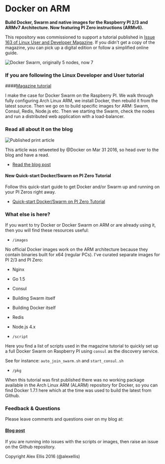 Docker on ARM
=================

**Build Docker, Swarm and native images for the Raspberry PI 2/3 and ARMv7 Architecture. Now featuring PI Zero instructions (ARMv6).**

This repository was commissioned to support a tutorial published in [Issue 163 of Linux User and Developer Magazine](https://www.imagineshop.co.uk/magazines/linuxuser/linux-user-and-developer-issue-163.html). If you didn't get a copy of the magazine, you can pick up a digital edition or follow a simplified online guide.

![Docker Swarm, originally 5 nodes, now 7](http://blog.alexellis.io/content/images/2016/03/12751465_202678110091142_997768928_n.jpg)

### If you are following the Linux Developer and User tutorial

####[Magazine tutorial](LUD.md)

I make the case for Docker Swarm on the Raspberry PI. We walk through fully configuring Arch Linux ARM, we install Docker, then rebuild it from the latest source. Then we go on to build specific images for ARM: Swarm, Consul, Redis, Node.js etc. Then we starting the Swarm, check the nodes and run a distributed web application with a load-balancer.

### Read all about it on the blog

![Published print article](http://blog.alexellis.io/content/images/2016/03/magazine_thumbnail.png)

This article was retweeted by @Docker on Mar 31 2016, so head over to the blog and have a read.

* [Read the blog post](http://blog.alexellis.io/linux-user-developer-magazine/)

#### New Quick-start Docker/Swarm on PI Zero Tutorial

Follow this quick-start guide to get Docker and/or Swarm up and running on your PI Zeros right away.

* [Quick-start Docker/Swarm on PI Zero Tutorial](ZERO.md)

### What else is here?

If you want to try Docker or Docker Swarm on ARM or are already using it, then you will find these resources useful:

* `/images`

No official Docker images work on the ARM architecture because they contain binaries built for x64 (regular PCs). I've curated separate images for PI 2/3 and PI Zero:

* Nginx
* Go 1.5
* Consul
* Building Swarm itself
* Building Docker itself
* Redis
* Node.js 4.x


* `/script`

Here you find a list of scripts used in the magazine tutorial to quickly set up a full Docker Swarm on Raspberry PI using `consul` as the discovery service.

See for instance: `auto_join_swarm.sh` and `start_consul.sh`

* `/pkg`

When this tutorial was first published there was no working package available in the Arch Linux ARM (ALARM) repository for Docker, so you can find Docker 1.7.1 here which at the time was used to build the latest from Github.

### Feedback & Questions

Please leave comments and questions over on my blog at:

#### [Blog post](http://blog.alexellis.io/linux-user-developer-magazine/)

If you are running into issues with the scripts or images, then raise an issue on the Github repository.


Copyright Alex Ellis 2016 (@alexellis)
